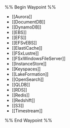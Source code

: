 
%% Begin Waypoint %%
- [[Aurora]]
- [[DocumentDB]]
- [[DynamoDB]]
- [[EBS]]
- [[EFS]]
- [[EFSvEBS]]
- [[ElastiCache]]
- [[FSxLustre]]
- [[FSxWindowsFileServer]]
- [[InstanceStore]]
- [[Keyspaces]]
- [[LakeFormation]]
- [[OpenSearch]]
- [[QLDB]]
- [[RDS]]
- [[Redis]]
- [[Redshift]]
- [[S3]]
- [[Timestream]]

%% End Waypoint %%